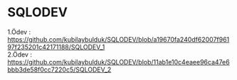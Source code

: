 # SQLODEV

1.Ödev : https://github.com/kubilaybulduk/SQLODEV/blob/a19670fa240df62007f96197f235201c42171188/SQLODEV_1      
2.Ödev : https://github.com/kubilaybulduk/SQLODEV/blob/11ab1e10c4eaee96ca47e6bbb3de58f0cc7220c5/SQLODEV_2
